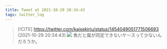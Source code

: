 ```yaml
---
title: Tweet at 2021-10-29 20:34:43
tags: twitter_log
---
```


> [!CITE] https://twitter.com/kaisekiriu/status/1454049051771506693 (2021-10-29 20:34:43)
> ![](https://twitter.com/kaisekiriu/status/1454049051771506693)
> 魚だと属が同定できないケースって少ないんだろうか。
